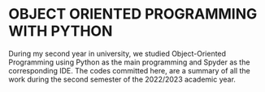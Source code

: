 # OBJECT ORIENTED PROGRAMMING WITH PYTHON
During my second year in university, we studied Object-Oriented Programming using Python as the main programming and Spyder as the corresponding IDE. The codes committed here, are a summary of all the work during the second semester of the 2022/2023 academic year.
